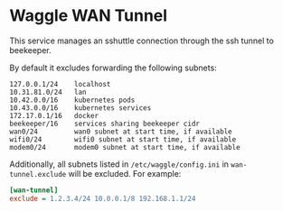 # Waggle WAN Tunnel

This service manages an sshuttle connection through the ssh tunnel to beekeeper.

By default it excludes forwarding the following subnets:

```text
127.0.0.1/24    localhost
10.31.81.0/24   lan
10.42.0.0/16    kubernetes pods
10.43.0.0/16    kubernetes services
172.17.0.1/16   docker
beekeeper/16    services sharing beekeeper cidr
wan0/24         wan0 subnet at start time, if available
wifi0/24        wifi0 subnet at start time, if available
modem0/24       modem0 subnet at start time, if available
```

Additionally, all subnets listed in `/etc/waggle/config.ini` in `wan-tunnel.exclude` will be excluded. For example:

```ini
[wan-tunnel]
exclude = 1.2.3.4/24 10.0.0.1/8 192.168.1.1/24
```
